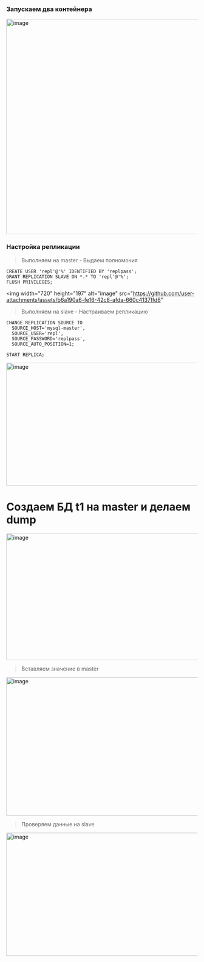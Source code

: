 ### Запускаем два контейнера

<img width="1594" height="566" alt="image" src="https://github.com/user-attachments/assets/d888552b-412d-4226-9cd5-1a03b6ab2528" />

### Настройка репликации

> Выполняем на master - Выдаем полномочия

```
CREATE USER 'repl'@'%' IDENTIFIED BY 'replpass';
GRANT REPLICATION SLAVE ON *.* TO 'repl'@'%';
FLUSH PRIVILEGES;
```

<img width="720" height="197" alt="image" src="https://github.com/user-attachments/assets/b6a190a6-fe16-42c8-afda-660c4137ffd6" 

> Выполняем на slave - Настраиваем репликацию

```
CHANGE REPLICATION SOURCE TO
  SOURCE_HOST='mysql-master',
  SOURCE_USER='repl',
  SOURCE_PASSWORD='replpass',
  SOURCE_AUTO_POSITION=1;

START REPLICA;
```
<img width="1381" height="323" alt="image" src="https://github.com/user-attachments/assets/4f62822d-5e7c-42f1-b34a-47edc04fc6e6" />

# Создаем БД t1 на master и делаем dump

<img width="1393" height="333" alt="image" src="https://github.com/user-attachments/assets/7291d111-241e-4854-ac8c-8bce1d05ff49" />

> Вставляем значение в master

<img width="1391" height="364" alt="image" src="https://github.com/user-attachments/assets/7b025d5d-ec8d-41de-b344-0993ea182cb2" />

> Проверяем данные на slave

<img width="1381" height="324" alt="image" src="https://github.com/user-attachments/assets/82f1f3d1-b95c-429f-a900-52308b184355" />



